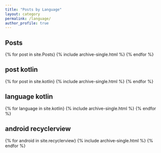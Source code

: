 ```yaml
---
title: "Posts by Language"
layout: category
permalink: /language/
author_profile: true
---
```


<h2> Posts</h2>
{% for post in site.Posts}
  {% include archive-single.html %}
{% endfor %}

<h2> post kotlin</h2>
{% for post in site.kotlin}
  {% include archive-single.html %}
{% endfor %}

<h2> language kotlin</h2>
{% for language in site.kotlin}
  {% include archive-single.html %}
{% endfor %}


<h2> android recyclerview</h2>
{% for android in site.recyclerview}
  {% include archive-single.html %}
{% endfor %}
